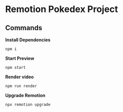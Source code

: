 # Remotion Pokedex Project

## Commands

**Install Dependencies**

```console
npm i
```

**Start Preview**

```console
npm start
```

**Render video**

```console
npm run render
```

**Upgrade Remotion**

```console
npx remotion upgrade
```